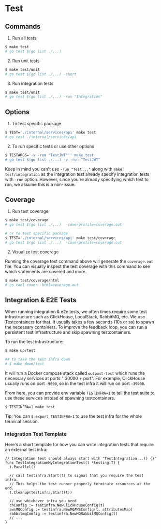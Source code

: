 # Test

## Commands

1. Run all tests

```sh
$ make test
# go test $(go list ./...)
```

2. Run unit tests

```sh
$ make test/unit
# go test $(go list ./...) -short
```

3. Run integration tests

```sh
$ make test/unit
# go test $(go list ./...) -run "Integration"
```

## Options

1. To test specific package

```sh
$ TEST='./internal/services/api' make test
# go test ./internal/services/api
```

2. To run specific tests or use other options

```sh
$ TESTARGS='-v -run "TestJWT"'' make test
# go test $(go list ./...) -v -run "TestJWT"
```

Keep in mind you can't use `-run "Test..."` along with `make test/integration` as the integration test already specify integration tests with `-run` option. However, since you're already specifying which test to run, we assume this is a non-issue.

## Coverage

1. Run test coverage

```sh
$ make test/coverage
# go test $(go list ./...)  -coverprofile=coverage.out

# or to test specific package
$ TEST='./internal/services/api' make test/coverage
# go test $(go list ./...)  -coverprofile=coverage.out
```

2. Visualize test coverage

Running the coverage test command above will generate the `coverage.out` file. You can visually inspect the test coverage with this command to see which statements are covered and more.

```sh
$ make test/coverage/html
# go tool cover -html=coverage.out
```

## Integration & E2E Tests

When running integration & e2e tests, we often times require some test infrastructure such as ClickHouse, LocalStack, RabbitMQ, etc. We use [Testcontainers](https://testcontainers.com/) for that. It usually takes a few seconds (10s or so) to spawn the necessary containers. To improve the feedback loop, you can run a persistent test infrastructure and skip spawning testcontainers.

To run the test infrastructure:

```sh
$ make up/test

## to take the test infra down
# $ make down/test
```

It will run a Docker compose stack called `outpost-test` which runs the necessary services at ports ":30000 + port". For example, ClickHouse usually runs on port `:9000`, so in the test infra it will run on port `:39000`.

From here, you can provide env variable `TESTINFRA=1` to tell the test suite to use these services instead of spawning testcontainers.

```sh
$ TESTINFRA=1 make test
```

Tip: You can `$ export TESTINFRA=1` to use the test infra for the whole terminal session.

### Integration Test Template

Here's a short template for how you can write integration tests that require an external test infra:

```golang
// Integration test should always start with "TestIntegration...() {}"
func TestIntegrationMyIntegrationTest(t *testing.T) {
  t.Parallel()

  // call testinfra.Start(t) to signal that you require the test infra.
  // This helps the test runner properly terminate resources at the end.
  t.Cleanup(testinfra.Start(t))

  // use whichever infra you need
  chConfig := testinfra.NewClickHouseConfig(t)
  awsMQConfig := testinfra.NewMQAWSConfig(t, attributesMap)
  rabbitmqConfig := testinfra.NewMQRabbitMQConfig(t)
  // ...
}
```
